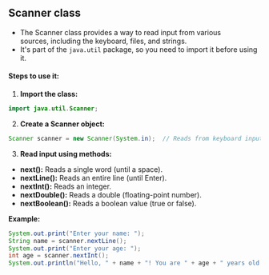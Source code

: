## Scanner class
- The Scanner class provides a way to read input from various sources, including the keyboard, files, and strings.
- It's part of the `java.util` package, so you need to import it before using it.

#### Steps to use it:

1. **Import the class:**

```java
import java.util.Scanner;
```

2. **Create a Scanner object:**

```java
Scanner scanner = new Scanner(System.in);  // Reads from keyboard input
```

3. **Read input using methods:**

- **next():** Reads a single word (until a space).
- **nextLine():** Reads an entire line (until Enter).
- **nextInt():** Reads an integer.
- **nextDouble():** Reads a double (floating-point number).
- **nextBoolean():** Reads a boolean value (true or false).

**Example:**
```java
System.out.print("Enter your name: ");
String name = scanner.nextLine();
System.out.print("Enter your age: ");
int age = scanner.nextInt();
System.out.println("Hello, " + name + "! You are " + age + " years old.");
```
